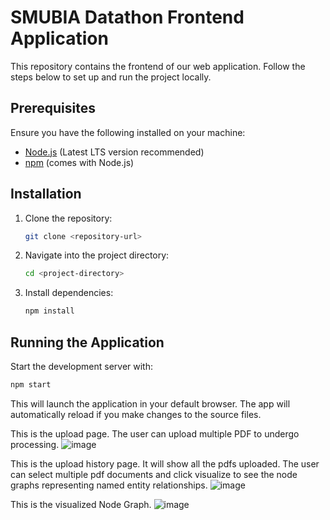 # SMUBIA Datathon Frontend Application

This repository contains the frontend of our web application. Follow the steps below to set up and run the project locally.

## Prerequisites
Ensure you have the following installed on your machine:
- [Node.js](https://nodejs.org/) (Latest LTS version recommended)
- [npm](https://www.npmjs.com/) (comes with Node.js)

## Installation
1. Clone the repository:
   ```sh
   git clone <repository-url>
   ```
2. Navigate into the project directory:
   ```sh
   cd <project-directory>
   ```
3. Install dependencies:
   ```sh
   npm install
   ```

## Running the Application
Start the development server with:
```sh
npm start
```

This will launch the application in your default browser. The app will automatically reload if you make changes to the source files.

This is the upload page. The user can upload multiple PDF to undergo processing.
![image](https://github.com/user-attachments/assets/355e21f0-b515-4237-b497-7d5ac857ed2d)

This is the upload history page. It will show all the pdfs uploaded. The user can select multiple pdf documents and click visualize to see the node graphs representing named entity relationships.
![image](https://github.com/user-attachments/assets/03643754-fded-450f-ac48-4850ece18392)

This is the visualized Node Graph.
![image](https://github.com/user-attachments/assets/97d5bebb-8691-4de2-a18a-93664931e239)


